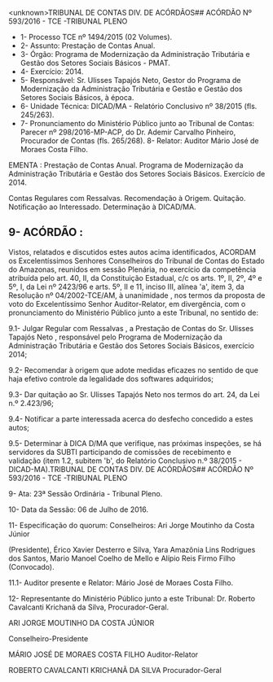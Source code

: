 &lt;unknown&gt;TRIBUNAL DE CONTAS DIV. DE ACÓRDÃOS## ACÓRDÃO Nº 593/2016 - TCE -TRIBUNAL PLENO

- 1- Processo TCE nº 1494/2015 (02 Volumes).
- 2- Assunto: Prestação de Contas Anual.
- 3- Órgão: Programa de Modernização da Administração Tributária e Gestão dos Setores Sociais Básicos - PMAT.
- 4- Exercício: 2014.
- 5-  Responsável: Sr.  Ulisses  Tapajós  Neto,  Gestor  do  Programa  de  Modernização  da Administração Tributária e Gestão e Gestão dos Setores Sociais Básicos, à época.
- 6- Unidade Técnica: DICAD/MA - Relatório Conclusivo nº 38/2015 (fls. 245/263).
- 7-  Pronunciamento  do Ministério Público  junto  ao Tribunal  de Contas: Parecer  nº 298/2016-MP-ACP, do Dr. Ademir Carvalho Pinheiro, Procurador de Contas (fls. 265/268). 8- Relator: Auditor Mário José de Moraes Costa Filho.

EMENTA :  Prestação de Contas Anual.  Programa de  Modernização  da  Administração  Tributária  e Gestão dos Setores Sociais Básicos. Exercício de 2014.

Contas Regulares com Ressalvas. Recomendação à  Origem.  Quitação.  Notificação  ao  Interessado. Determinação à DICAD/MA.

## 9- ACÓRDÃO :

Vistos, relatados e discutidos estes autos acima identificados, ACORDAM os Excelentíssimos Senhores Conselheiros do Tribunal de Contas do Estado do Amazonas, reunidos em sessão Plenária, no exercício da competência atribuída pelo  art.  40,  II, da Constituição Estadual, c/c os arts. 1º, II, 2º, 4º e 5º, I, da Lei nº 2423/96 e arts. 5º, II e 11, inciso  III,  alínea  'a',  item  3,  da  Resolução  nº  04/2002-TCE/AM, à  unanimidade ,  nos termos da proposta de voto do Excelentíssimo Senhor Auditor-Relator, em divergência, com o pronunciamento do Ministério Público junto a este Tribunal, no sentido de:

9.1- Julgar Regular com Ressalvas , a Prestação de Contas do Sr. Ulisses Tapajós Neto , responsável pelo Programa de Modernização da Administração Tributária e Gestão dos Setores Sociais Básicos, exercício 2014;

9.2-  Recomendar à origem que adote medidas eficazes no sentido de que haja efetivo controle da legalidade dos softwares adquiridos;

9.3- Dar quitação ao Sr. Ulisses Tapajós Neto nos termos do art. 24, da Lei n.º 2.423/96;

9.4-  Notificar  a  parte  interessada acerca  do  desfecho concedido  a  estes autos;

9.5-  Determinar  à  DICA D/MA que verifique, nas próximas inspeções, se há servidores  da SUBTI  participando  de  comissões  de  recebimento  e  validação  (item  1.2, subitem 'b', do Relatório Conclusivo n.º 38/2015 - DICAD-MA).TRIBUNAL DE CONTAS DIV. DE ACÓRDÃOS## ACÓRDÃO Nº 593/2016 - TCE -TRIBUNAL PLENO

9- Ata: 23ª Sessão Ordinária - Tribunal Pleno.

10- Data da Sessão: 06 de Julho de 2016.

11-  Especificação  do  quorum: Conselheiros: Ari  Jorge  Moutinho  da  Costa  Júnior

(Presidente), Érico Xavier Desterro e Silva, Yara Amazônia Lins Rodrigues dos Santos, Mario Manoel Coelho de Mello e Alípio Reis Firmo Filho (Convocado).

11.1- Auditor presente e Relator: Mário José de Moraes Costa Filho.

12- Representante do Ministério Público junto a este Tribunal: Dr. Roberto Cavalcanti Krichanã da Silva, Procurador-Geral.

ARI JORGE MOUTINHO DA COSTA JÚNIOR

Conselheiro-Presidente

MÁRIO JOSÉ DE MORAES COSTA FILHO Auditor-Relator

ROBERTO CAVALCANTI KRICHANÃ DA SILVA Procurador-Geral